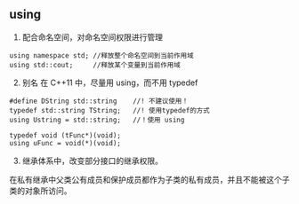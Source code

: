 ## using


1. 配合命名空间，对命名空间权限进行管理

```
using namespace std; //释放整个命名空间到当前作用域
using std::cout;     //释放某个变量到当前作用域
```

2. 别名 在 C++11 中，尽量用 using，而不用 typedef

```
#define DString std::string    //! 不建议使用！
typedef std::string TString;   //! 使用typedef的方式
using Ustring = std::string;   //！使用 using
```

```
typedef void (tFunc*)(void);
using uFunc = void(*)(void);
```
3. 继承体系中，改变部分接口的继承权限。

在私有继承中父类公有成员和保护成员都作为子类的私有成员，并且不能被这个子类的对象所访问。
